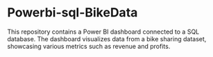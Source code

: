 # Powerbi-sql-BikeData
This repository contains a Power BI dashboard connected to a SQL database. The dashboard visualizes data from a bike sharing dataset, showcasing various metrics such as revenue and profits.
